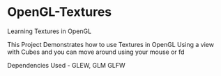 # OpenGL-Textures
Learning Textures in OpenGL

This Project Demonstrates how to use Textures in OpenGL Using a view with Cubes and you can move around using your mouse or  fd

Dependencies Used -
GLEW,
GLM
GLFW
 
